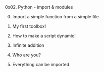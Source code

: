 0x02. Python - import & modules

0. Import a simple function from a simple file

1. My first toolbox!

2. How to make a script dynamic!

3. Infinite addition

4. Who are you?

5. Everything can be imported